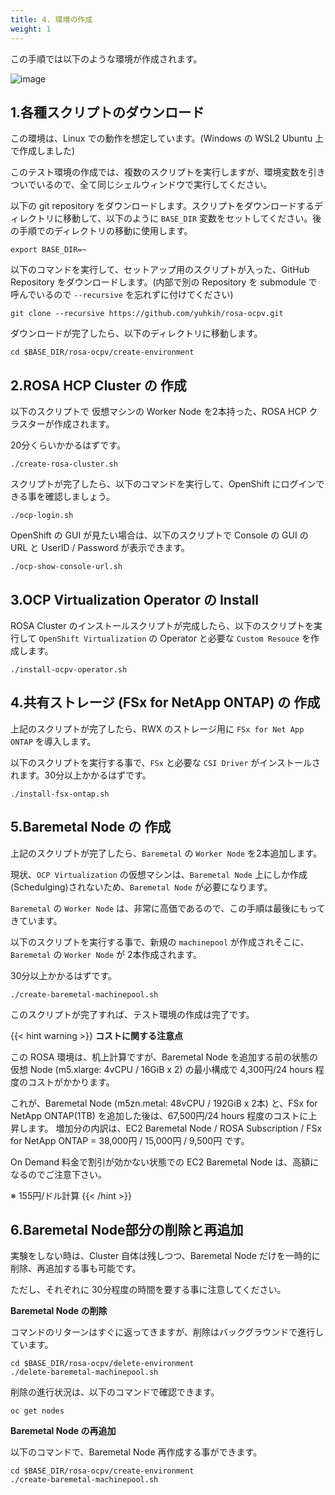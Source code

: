 ```yaml
---
title: 4. 環境の作成
weight: 1
---
```


この手順では以下のような環境が作成されます。

![image](https://github.com/user-attachments/assets/3dc02fe3-85d4-4673-b607-d01008309b8a)


## 1.各種スクリプトのダウンロード

この環境は、Linux での動作を想定しています。(Windows の WSL2 Ubuntu 上で作成しました)

このテスト環境の作成では、複数のスクリプトを実行しますが、環境変数を引きついでいるので、全て同じシェルウィンドウで実行してください。

以下の git repository をダウンロードします。スクリプトをダウンロードするディレクトリに移動して、以下のように `BASE_DIR` 変数をセットしてください。後の手順でのディレクトリの移動に使用します。

```tpl
export BASE_DIR=~
```

以下のコマンドを実行して、セットアップ用のスクリプトが入った、GitHub Repository をダウンロードします。(内部で別の Repository を submodule で呼んでいるので  `--recursive` を忘れずに付けてください) 

```tpl
git clone --recursive https://github.com/yuhkih/rosa-ocpv.git
```

ダウンロードが完了したら、以下のディレクトリに移動します。

```tpl
cd $BASE_DIR/rosa-ocpv/create-environment
```

## 2.ROSA HCP Cluster の 作成

以下のスクリプトで 仮想マシンの Worker Node を2本持った、ROSA HCP クラスターが作成されます。

20分くらいかかるはずです。

```tpl
./create-rosa-cluster.sh
```

スクリプトが完了したら、以下のコマンドを実行して、OpenShift にログインできる事を確認しましょう。
```tpl
./ocp-login.sh
```

OpenShift の GUI が見たい場合は、以下のスクリプトで Console の GUI の URL と UserID / Password が表示できます。

```tpl
./ocp-show-console-url.sh
```


## 3.OCP Virtualization Operator の Install

ROSA Cluster のインストールスクリプトが完成したら、以下のスクリプトを実行して `OpenShift Virtualization` の Operator と必要な  `Custom Resouce` を作成します。

```tpl
./install-ocpv-operator.sh
```
## 4.共有ストレージ (FSx for NetApp ONTAP) の 作成
上記のスクリプトが完了したら、RWX のストレージ用に `FSx for Net App ONTAP` を導入します。

以下のスクリプトを実行する事で、`FSx` と必要な `CSI Driver` がインストールされます。30分以上かかるはずです。


```tpl
./install-fsx-ontap.sh
```

## 5.Baremetal Node の 作成

上記のスクリプトが完了したら、`Baremetal` の `Worker Node` を2本追加します。

現状、`OCP Virtualization` の仮想マシンは、`Baremetal Node` 上にしか作成(Schedulging)されないため、`Baremetal Node` が必要になります。

`Baremetal` の `Worker Node` は、非常に高価であるので、この手順は最後にもってきています。

以下のスクリプトを実行する事で、新規の `machinepool` が作成されそこに、`Baremetal` の `Worker Node` が 2本作成されます。

30分以上かかるはずです。


```tpl
./create-baremetal-machinepool.sh
```

このスクリプトが完了すれば、テスト環境の作成は完了です。

{{< hint warning >}}
**コストに関する注意点**

この ROSA 環境は、机上計算ですが、Baremetal Node を追加する前の状態の仮想 Node (m5.xlarge: 4vCPU / 16GiB x 2) の最小構成で 4,300円/24 hours 程度のコストがかかります。

これが、Baremetal Node (m5zn.metal:  48vCPU / 192GiB x  2本) と、FSx for NetApp ONTAP(1TB) を追加した後は、67,500円/24 hours 程度のコストに上昇します。
増加分の内訳は、EC2 Baremetal Node / ROSA Subscription / FSx for NetApp ONTAP = 38,000円 / 15,000円 / 9,500円 です。

On Demand 料金で割引が効かない状態での EC2 Baremetal Node は、高額になるのでご注意下さい。

※ 155円/ドル計算
{{< /hint >}}


## 6.Baremetal Node部分の削除と再追加

実験をしない時は、Cluster 自体は残しつつ、Baremetal Node だけを一時的に削除、再追加する事も可能です。

ただし、それぞれに 30分程度の時間を要する事に注意してください。

**Baremetal Node の削除**

コマンドのリターンはすぐに返ってきますが、削除はバックグラウンドで進行しています。

```tpl
cd $BASE_DIR/rosa-ocpv/delete-environment
./delete-baremetal-machinepool.sh
```

削除の進行状況は、以下のコマンドで確認できます。

```tpl
oc get nodes
```

**Baremetal Node の再追加**

以下のコマンドで、Baremetal Node 再作成する事ができます。

```tpl
cd $BASE_DIR/rosa-ocpv/create-environment
./create-baremetal-machinepool.sh
```
